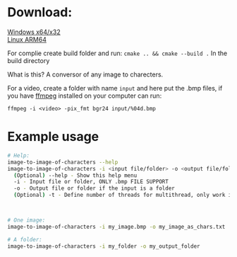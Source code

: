# Download:
[Windows x64/x32](https://github.com/adriabama06/image-to-image-of-characters/releases/download/v0.0.3/image-to-image-of-characters-Win32bits.exe) <br>
[Linux ARM64](https://github.com/adriabama06/image-to-image-of-characters/releases/download/v0.0.3/image-to-image-of-characters-ARM64)

For complie create build folder and run: `cmake .. && cmake --build .` In the build directory

What is this? A conversor of any image to charecters.

For a video, create a folder with name `input` and here put the .bmp files, if you have [ffmpeg](https://ffmpeg.org/) installed on your computer can run:
```
ffmpeg -i <video> -pix_fmt bgr24 input/%04d.bmp
```

# Example usage

```bash
# Help:
image-to-image-of-characters --help
image-to-image-of-characters -i <input file/folder> -o <output file/folder>
  (Optional) --help - Show this help menu
  -i - Input file or folder, ONLY .bmp FILE SUPPORT
  -o - Output file or folder if the input is a folder
  (Optional) -t - Define number of threads for multithread, only work if the input is a folder



# One image:
image-to-image-of-characters -i my_image.bmp -o my_image_as_chars.txt

# A folder:
image-to-image-of-characters -i my_folder -o my_output_folder
```
